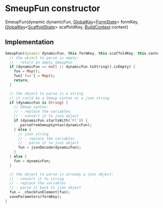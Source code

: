 


# SmeupFun constructor







SmeupFun(dynamic dynamicFun, [GlobalKey](https://api.flutter.dev/flutter/widgets/GlobalKey-class.html)&lt;[FormState](https://api.flutter.dev/flutter/widgets/FormState-class.html)> formKey, [GlobalKey](https://api.flutter.dev/flutter/widgets/GlobalKey-class.html)&lt;[ScaffoldState](https://api.flutter.dev/flutter/material/ScaffoldState-class.html)> scaffoldKey, [BuildContext](https://api.flutter.dev/flutter/widgets/BuildContext-class.html) context)





## Implementation

```dart
SmeupFun(dynamic dynamicFun, this.formKey, this.scaffoldKey, this.context) {
  // the object to parse is empty:
  // - return an empty SmeupFun
  if (dynamicFun == null || dynamicFun.toString().isEmpty) {
    fun = Map();
    fun['fun'] = Map();
    return;
  }

  // the object to parse is a string
  // it could be a Smeup syntax or a json string
  if (dynamicFun is String) {
    // Smeup syntax:
    // - replace the variables
    // - convert it to json object
    if (dynamicFun.startsWith('F(')) {
      _parseFromSmeupSyntax(dynamicFun);
    } else {
      // json string
      // - replace the variables
      // - parse it to json object
      fun = jsonDecode(dynamicFun);
    }
  } else {
    fun = dynamicFun;
  }

  // the object to parse is already a json object:
  // - convert it to string
  // - replace the variables
  // - parse it back to json object
  fun = _checkFunElement(fun);
  saveParameters(formKey);
}
```







